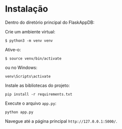 # Instalação

Dentro do diretório principal do FlaskAppDB:

Crie um ambiente virtual:

```
$ python3 -m venv venv
```

Ative-o:

```
$ source venv/bin/activate
```

ou no Windows:

```
venv\Scripts\activate
```

Instale as bibliotecas do projeto:

```
pip install -r requirements.txt
```

Execute o arquivo `app.py`:

```
python app.py
```

Navegue até a página principal `http://127.0.0.1:5000/`.
